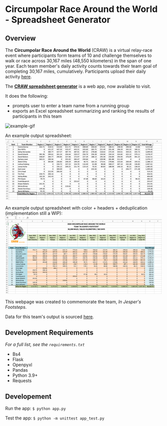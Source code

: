 # Circumpolar Race Around the World - Spreadsheet Generator



## Overview
The **Circumpolar Race Around the World** (CRAW) is a virtual relay-race event where participants form teams of 10 and challenge themselves to walk or race across 30,167 miles (48,550 kilometers) in the span of one year. Each team member's daily activity counts towards their team goal of completing 30,167 miles, cumulatively. Participants upload their daily activity [here](https://runsignup.com/Race/CHH/AnywhereAnyPlace/CircumpolarRaceAroundtheWorld).

The [**CRAW spreadsheet generator**](https://circumpolar-race-fa0c42a71788.herokuapp.com/) is a web app, now available to visit.

It does the following:
* prompts user to enter a team name from a running group
* exports an Excel spreadsheet summarizing and ranking the results of participants in this team

![example-gif](https://media.giphy.com/media/v1.Y2lkPTc5MGI3NjExMmFjOTdiMjNhNWZlMGQwNGQwMGNlZWE2NTk1OGE3ZGFlOGI5ODgxMiZlcD12MV9pbnRlcm5hbF9naWZzX2dpZklkJmN0PWc/L4fGm31llIJEWRYmLc/giphy.gif)

An example output spreadsheet:
![Screenshot](images/craw-spreadsheet-example-1.png)

An example output spreadsheet with color + headers + deduplication
(implementation still a WIP):
![Screenshot](images/craw-spreadsheet-example-2.png)

This webpage was created to commemorate the team, *In Jesper's Footsteps*.

Data for this team's output is sourced [here](https://runsignup.com/RaceGroups/95983?groupName=In+Jesper%27s+Footsteps).

<!-- ## Technical details -->

## Development Requirements
*For a full list, see the `requirements.txt`*
* Bs4
* Flask
* Openpyxl
* Pandas
* Python 3.9+
* Requests


## Developement
Run the app: `$ python app.py`

Test the app: `$ python -m unittest app_test.py`
